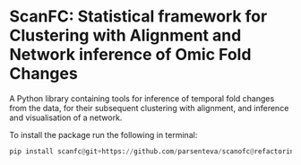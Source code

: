 # ScanFC: Statistical framework for Clustering with Alignment and Network inference of Omic Fold Changes
A Python library containing tools for inference of temporal fold changes from the data, for their subsequent clustering with alignment, and inference and visualisation of a network. 

To install the package run the following in terminal:
```python
pip install scanfc@git+https://github.com/parsenteva/scanofc@refactoring
```


